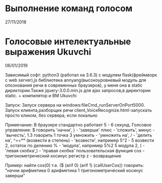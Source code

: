 Выполнение команд голосом
=========================
27/11/2018

Голосовые интелектуальные выражения Ukuvchi
===========================================
06/01/2019


Зависимый софт:
python3 (работал на 3.6.3) c модулем flask(фреймворк
с web server),js библиотека annyang(высокоуровневый
модуль для опознования речи в современных браузеров),
у меня она в static директории.Также jquery-3.0.0.min.js
для ajax запросов,в директории static.
+
компилятор и ВМ Ukuvchi

Запуск:
Запуск сервера на windows:fileCmd_runServerOnPort5000.
Запуск клиента,разборщик речи client_VoiceRecognize.html-запускать просто кликом, без сервера, если локально
 
Примечание: В браузере стандартно работает 5 - 6 секунд.
Голсовое управление:
$ говорить 'начни', ) - 'заверши'
плюс - 'сложить', минус - 'вычесть', 1.3 говорить 1 точка 3
умножить - 'умножить на', / - 'делить на', ^==** (возвести в степень) - 'возвести', например 5^2 - 5 возвести 2,
остаток по делению % - 'модула', например 5%2 5 модула 2,
( - 'левая скобка',) - 'правая скобка' 
пользовательская функция cos - тригонометрический косинус
регистр z - возвращение 

Пример:
найти cos(0) т.е.
($ (arif 0) (arif 1) (callUserCos))
говорить:
"начни
арифметика 0
арифметика 1 
тригонометрический косинус
заверши"
  



